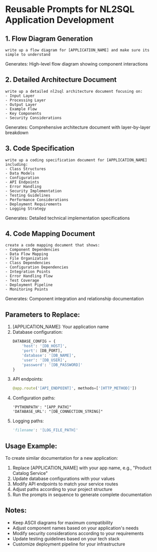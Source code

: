 # Reusable Prompts for NL2SQL Application Development

## 1. Flow Diagram Generation
```
write up a flow diagram for [APPLICATION_NAME] and make sure its simple to understand
```
Generates: High-level flow diagram showing component interactions

## 2. Detailed Architecture Document
```
write up a detailed nl2sql architecture document focusing on:
- Input Layer
- Processing Layer
- Output Layer
- Example Flow
- Key Components
- Security Considerations
```
Generates: Comprehensive architecture document with layer-by-layer breakdown

## 3. Code Specification
```
write up a coding specification document for [APPLICATION_NAME] including:
- Class Structures
- Data Models
- Configuration
- API Endpoints
- Error Handling
- Security Implementation
- Testing Guidelines
- Performance Considerations
- Deployment Requirements
- Logging Strategy
```
Generates: Detailed technical implementation specifications

## 4. Code Mapping Document
```
create a code mapping document that shows:
- Component Dependencies
- Data Flow Mapping
- File Organization
- Class Dependencies
- Configuration Dependencies
- Integration Points
- Error Handling Flow
- Test Coverage
- Deployment Pipeline
- Monitoring Points
```
Generates: Component integration and relationship documentation

## Parameters to Replace:
1. [APPLICATION_NAME]: Your application name
2. Database configuration:
   ```python
   DATABASE_CONFIG = {
       'host': '[DB_HOST]',
       'port': [DB_PORT],
       'database': '[DB_NAME]',
       'user': '[DB_USER]',
       'password': '[DB_PASSWORD]'
   }
   ```
3. API endpoints:
   ```python
   @app.route('[API_ENDPOINT]', methods=['[HTTP_METHOD]'])
   ```
4. Configuration paths:
   ```
   'PYTHONPATH': "[APP_PATH]"
   'DATABASE_URL': "[DB_CONNECTION_STRING]"
   ```
5. Logging paths:
   ```python
   'filename': '[LOG_FILE_PATH]'
   ```

## Usage Example:
To create similar documentation for a new application:

1. Replace [APPLICATION_NAME] with your app name, e.g., "Product Catalog Service"
2. Update database configurations with your values
3. Modify API endpoints to match your service routes
4. Adjust paths according to your project structure
5. Run the prompts in sequence to generate complete documentation

## Notes:
- Keep ASCII diagrams for maximum compatibility
- Adjust component names based on your application's needs
- Modify security considerations according to your requirements
- Update testing guidelines based on your tech stack
- Customize deployment pipeline for your infrastructure
